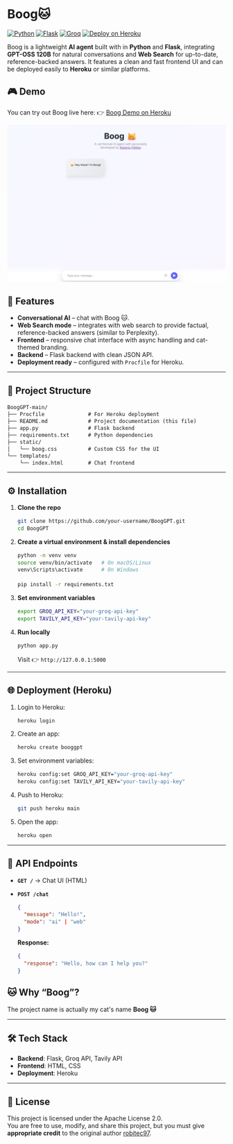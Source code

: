 # Boog🐱

[![Python](https://img.shields.io/badge/python-3.10+-blue.svg)](https://www.python.org/)
[![Flask](https://img.shields.io/badge/flask-2.x-lightgrey.svg)](https://flask.palletsprojects.com/)
[![Groq](https://img.shields.io/badge/LLM-Groq-green.svg)](https://groq.com/)
[![Deploy on Heroku](https://img.shields.io/badge/deploy-heroku-purple.svg)](https://heroku.com/deploy)

Boog is a lightweight **AI agent** built with in **Python** and **Flask**, integrating **GPT-OSS 120B** for natural conversations and **Web Search** for up-to-date, reference-backed answers.
It features a clean and fast frontend UI and can be deployed easily to **Heroku** or similar platforms.
## 🎮 Demo

You can try out Boog live here: 👉 [Boog Demo on Heroku](https://boog-gpt-a52a0df7bf72.herokuapp.com/)

<p align="center">
  <img src="static/boog_screen.png" alt="Boog Agent Chat UI" width="700"/>
</p>

## 🚀 Features

* **Conversational AI** – chat with Boog 🐱.
* **Web Search mode** – integrates with web search to provide factual, reference-backed answers (similar to Perplexity).
* **Frontend** – responsive chat interface with async handling and cat-themed branding.
* **Backend** – Flask backend with clean JSON API.
* **Deployment ready** – configured with `Procfile` for Heroku.

---

## 📂 Project Structure

```
BoogGPT-main/
├── Procfile              # For Heroku deployment
├── README.md             # Project documentation (this file)
├── app.py                # Flask backend
├── requirements.txt      # Python dependencies
├── static/
│   └── boog.css          # Custom CSS for the UI
└── templates/
    └── index.html        # Chat frontend
```

---

## ⚙️ Installation

1. **Clone the repo**

   ```bash
   git clone https://github.com/your-username/BoogGPT.git
   cd BoogGPT
   ```

2. **Create a virtual environment & install dependencies**

   ```bash
   python -m venv venv
   source venv/bin/activate   # On macOS/Linux
   venv\Scripts\activate      # On Windows

   pip install -r requirements.txt
   ```

3. **Set environment variables**

   ```bash
   export GROQ_API_KEY="your-groq-api-key"
   export TAVILY_API_KEY="your-tavily-api-key"
   ```

4. **Run locally**

   ```bash
   python app.py
   ```

   Visit 👉 `http://127.0.0.1:5000`

---

## 🌐 Deployment (Heroku)

1. Login to Heroku:

   ```bash
   heroku login
   ```

2. Create an app:

   ```bash
   heroku create booggpt
   ```

3. Set environment variables:

   ```bash
   heroku config:set GROQ_API_KEY="your-groq-api-key"
   heroku config:set TAVILY_API_KEY="your-tavily-api-key"
   ```

4. Push to Heroku:

   ```bash
   git push heroku main
   ```

5. Open the app:

   ```bash
   heroku open
   ```

---

## 🔑 API Endpoints

* **`GET /`** → Chat UI (HTML)
* **`POST /chat`**

  ```json
  {
    "message": "Hello!",
    "mode": "ai" | "web"
  }
  ```

  **Response:**

  ```json
  {
    "response": "Hello, how can I help you?"
  }
  ```


## 🐱 Why “Boog”?

The project name is actually my cat's name **Boog 🐱**

---

## 🛠️ Tech Stack

* **Backend**: Flask, Groq API, Tavily API
* **Frontend**: HTML, CSS
* **Deployment**: Heroku

---

## 📜 License

This project is licensed under the Apache License 2.0.  
You are free to use, modify, and share this project, but you must give **appropriate credit** to the original author [robitec97](https://github.com/robitec97).


